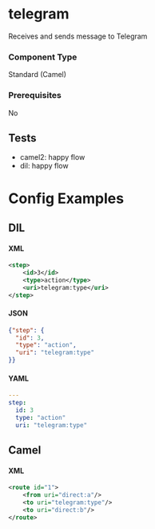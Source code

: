 # telegram

Receives and sends message to Telegram

### Component Type

Standard (Camel)

### Prerequisites

No

## Tests

- camel2: happy flow
- dil: happy flow

# Config Examples

## DIL

#### XML 

```xml
<step>
    <id>3</id>
    <type>action</type>
    <uri>telegram:type</uri>
</step>
```

#### JSON

```json
{"step": {
  "id": 3,
  "type": "action",
  "uri": "telegram:type"
}}
```

#### YAML

```yaml
---
step:
  id: 3
  type: "action"
  uri: "telegram:type"
```

## Camel

#### XML

```xml
<route id="1">
    <from uri="direct:a"/>
    <to uri="telegram:type"/>
    <to uri="direct:b"/>
</route>
```


    


